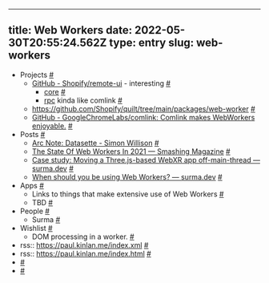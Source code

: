 
---
title: Web Workers 
date: 2022-05-30T20:55:24.562Z
type: entry
slug: web-workers
---
* Projects [#](#62bee4d8-d26d-412a-99f2-6f1d0cc36fef)<a name="62bee4d8-d26d-412a-99f2-6f1d0cc36fef"></a>
  * [GitHub - Shopify/remote-ui](https://github.com/Shopify/remote-ui) - interesting [#](#62bee4d8-526f-4dfc-9f17-0a7743098101)<a name="62bee4d8-526f-4dfc-9f17-0a7743098101"></a>
    * [core](https://github.com/Shopify/remote-ui/tree/main/packages/core) [#](#62bee4d8-1004-437d-a451-45326176e2f4)<a name="62bee4d8-1004-437d-a451-45326176e2f4"></a>
    * [rpc](https://github.com/Shopify/remote-ui/tree/main/packages/rpc) kinda like comlink [#](#62bee4d8-8199-4509-a82a-80425299d95b)<a name="62bee4d8-8199-4509-a82a-80425299d95b"></a>
  * https://github.com/Shopify/quilt/tree/main/packages/web-worker [#](#62bee4d8-0d40-4b7f-a8a1-6455393a8dec)<a name="62bee4d8-0d40-4b7f-a8a1-6455393a8dec"></a>
  * [GitHub - GoogleChromeLabs/comlink: Comlink makes WebWorkers enjoyable.](https://github.com/GoogleChromeLabs/comlink) [#](#62bee4d8-9bd3-40cf-b928-5c723e6a882a)<a name="62bee4d8-9bd3-40cf-b928-5c723e6a882a"></a>
* Posts [#](#62bee4d8-da94-427f-b552-45796c0c8cd7)<a name="62bee4d8-da94-427f-b552-45796c0c8cd7"></a>
  * [Arc Note: Datasette - Simon Willison](https://architecturenotes.co/datasette-simon-willison/) [#](#62bee4d8-092c-4a53-bda4-cf4752bab705)<a name="62bee4d8-092c-4a53-bda4-cf4752bab705"></a>
  * [The State Of Web Workers In 2021 — Smashing Magazine](https://www.smashingmagazine.com/2021/06/web-workers-2021/) [#](#62bee4d8-4539-4fdc-a795-c3374af9995d)<a name="62bee4d8-4539-4fdc-a795-c3374af9995d"></a>
  * [Case study: Moving a Three.js-based WebXR app off-main-thread — surma.dev](https://surma.dev/things/omt-for-three-xr/index.html) [#](#62bee4d8-40ae-469d-b79d-0f828e40cb3f)<a name="62bee4d8-40ae-469d-b79d-0f828e40cb3f"></a>
  * [When should you be using Web Workers? — surma.dev](https://surma.dev/things/when-workers/index.html) [#](#62bee4d8-5b40-4f31-9776-e9f2eed9a60f)<a name="62bee4d8-5b40-4f31-9776-e9f2eed9a60f"></a>
* Apps [#](#62bee4d8-774a-4f5f-b015-a6b048feca8b)<a name="62bee4d8-774a-4f5f-b015-a6b048feca8b"></a>
  * Links to things that make extensive use of Web Workers [#](#62bee4d8-4b90-4dbe-9dcd-9349faf160de)<a name="62bee4d8-4b90-4dbe-9dcd-9349faf160de"></a>
  * TBD [#](#62bee4d8-07e2-47e0-9237-2f2119c1456e)<a name="62bee4d8-07e2-47e0-9237-2f2119c1456e"></a>
* People [#](#62bee4d8-1f21-496d-9b15-2ea3360e6a06)<a name="62bee4d8-1f21-496d-9b15-2ea3360e6a06"></a>
  * Surma [#](#62bee4d8-4990-4271-ab9d-873e7dc1922d)<a name="62bee4d8-4990-4271-ab9d-873e7dc1922d"></a>
* Wishlist [#](#62bee4d8-1c0c-4a47-a67f-85443555360e)<a name="62bee4d8-1c0c-4a47-a67f-85443555360e"></a>
  * DOM processing in a worker. [#](#62bee4d8-e3bc-4279-8ad6-820188a54bf6)<a name="62bee4d8-e3bc-4279-8ad6-820188a54bf6"></a>
* rss:: https://paul.kinlan.me/index.xml [#](#62bee4d8-f5ea-407c-a16d-d74a93086e07)<a name="62bee4d8-f5ea-407c-a16d-d74a93086e07"></a>
* rss:: https://paul.kinlan.me/index.html [#](#62bee4d8-c121-4373-9791-4570fd78727a)<a name="62bee4d8-c121-4373-9791-4570fd78727a"></a>
*  [#](#62bee4d8-0eac-4831-8fbe-8b3124ca9a3e)<a name="62bee4d8-0eac-4831-8fbe-8b3124ca9a3e"></a>
*  [#](#62bee4d8-7218-44e1-b415-eb53a777a027)<a name="62bee4d8-7218-44e1-b415-eb53a777a027"></a>

